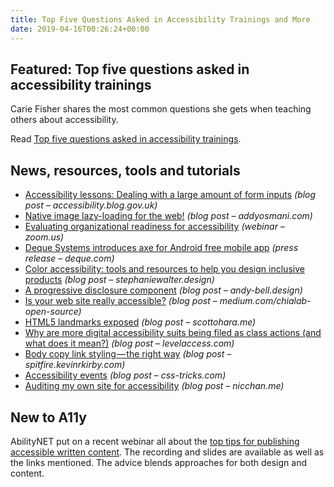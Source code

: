 ```yaml
---
title: Top Five Questions Asked in Accessibility Trainings and More
date: 2019-04-16T00:26:24+00:00
---
```


## Featured: Top five questions asked in accessibility trainings

Carie Fisher shares the most common questions she gets when teaching others about accessibility.

Read [Top five questions asked in accessibility trainings](https://www.deque.com/blog/top-5-questions-asked-in-accessibility-trainings/).

## News, resources, tools and tutorials

- [Accessibility lessons: Dealing with a large amount of form inputs](https://accessibility.blog.gov.uk/2019/04/08/accessibility-lessons-dealing-with-a-large-amount-of-form-inputs/) *(blog post – accessibility.blog.gov.uk)*
- [Native image lazy-loading for the web!](https://addyosmani.com/blog/lazy-loading/) *(blog post – addyosmani.com)*
- [Evaluating organizational readiness for accessibility](https://zoom.us/webinar/register/7315537904758/WN_qEOlZwuhSLGm7VwIZk2Bwg) *(webinar – zoom.us)*
- [Deque Systems introduces axe for Android free mobile app](https://www.deque.com/blog/deque-introduces-axe-for-android-app/) *(press release – deque.com)*
- [Color accessibility: tools and resources to help you design inclusive products](https://stephaniewalter.design/blog/color-accessibility-tools-resources-to-design-inclusive-products/) *(blog post – stephaniewalter.design)*
- [A progressive disclosure component](https://andy-bell.design/wrote/a-progressive-disclosure-component/) *(blog post – andy-bell.design)*
- [Is your web site really accessible?](https://medium.com/chialab-open-source/is-your-web-site-really-accessible-7f045475640f) *(blog post – medium.com/chialab-open-source)*
- [HTML5 landmarks exposed](https://www.scottohara.me/blog/2019/04/05/landmarks-exposed.html) *(blog post – scottohara.me)*
- [Why are more digital accessibility suits being filed as class actions (and what does it mean?)](https://www.levelaccess.com/why-are-more-digital-accessibility-suits-being-filed-as-class-actions-and-what-does-it-mean/) *(blog post – levelaccess.com)*
- [Body copy link styling — the right way](https://spitfire.kevinrkirby.com/user-experience/body-copy-link-styling-the-right-way/) *(blog post – spitfire.kevinrkirby.com)*
- [Accessibility events](https://css-tricks.com/accessibility-events/) *(blog post – css-tricks.com)*
- [Auditing my own site for accessibility](https://www.nicchan.me/blog/auditing-my-own-site-for-accessibility/) *(blog post – nicchan.me)*

## New to A11y

AbilityNET put on a recent webinar all about the [top tips for publishing accessible written content](https://abilitynet.org.uk/news-blogs/top-tips-publishing-accessible-written-content). The recording and slides are available as well as the links mentioned. The advice blends approaches for both design and content.
